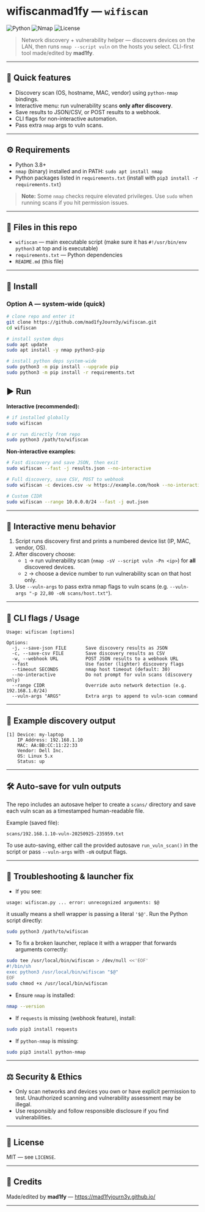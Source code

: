 # wifiscanmad1fy — `wifiscan`

![Python](https://img.shields.io/badge/python-3.8%2B-blue.svg)
![Nmap](https://img.shields.io/badge/nmap-required-red.svg)
![License](https://img.shields.io/badge/license-MIT-green.svg)

> Network discovery + vulnerability helper — discovers devices on the LAN, then runs `nmap --script vuln` on the hosts you select. CLI-first tool made/edited by **mad1fy**.

---

## 🧩 Quick features
- Discovery scan (OS, hostname, MAC, vendor) using `python-nmap` bindings.
- Interactive menu: run vulnerability scans **only after discovery**.
- Save results to JSON/CSV, or POST results to a webhook.
- CLI flags for non-interactive automation.
- Pass extra `nmap` args to vuln scans.

---

## ⚙️ Requirements
- Python 3.8+
- `nmap` (binary) installed and in PATH: `sudo apt install nmap`
- Python packages listed in `requirements.txt` (install with `pip3 install -r requirements.txt`)

> **Note:** Some `nmap` checks require elevated privileges. Use `sudo` when running scans if you hit permission issues.

---

## 📁 Files in this repo
- `wifiscan` — main executable script (make sure it has `#!/usr/bin/env python3` at top and is executable)
- `requirements.txt` — Python dependencies
- `README.md` (this file)

---

## 💾 Install

### Option A — system-wide (quick)

```bash
# clone repo and enter it
git clone https://github.com/mad1fyJourn3y/wifiscan.git
cd wifiscan

# install system deps
sudo apt update
sudo apt install -y nmap python3-pip

# install python deps system-wide
sudo python3 -m pip install --upgrade pip
sudo python3 -m pip install -r requirements.txt
```


## ▶️ Run

**Interactive (recommended):**

```bash
# if installed globally
sudo wifiscan

# or run directly from repo
sudo python3 /path/to/wifiscan
```

**Non-interactive examples:**

```bash
# Fast discovery and save JSON, then exit
sudo wifiscan --fast -j results.json --no-interactive

# Full discovery, save CSV, POST to webhook
sudo wifiscan -c devices.csv -w https://example.com/hook --no-interactive

# Custom CIDR
sudo wifiscan --range 10.0.0.0/24 --fast -j out.json
```

---

## 🧭 Interactive menu behavior
1. Script runs discovery first and prints a numbered device list (IP, MAC, vendor, OS).
2. After discovery choose:
   - `1` → run vulnerability scan (`nmap -sV --script vuln -Pn <ip>`) for **all** discovered devices.
   - `2` → choose a device number to run vulnerability scan on that host only.
3. Use `--vuln-args` to pass extra nmap flags to vuln scans (e.g. `--vuln-args "-p 22,80 -oN scans/host.txt"`).

---

## 🔧 CLI flags / Usage
```
Usage: wifiscan [options]

Options:
  -j, --save-json FILE       Save discovery results as JSON
  -c, --save-csv FILE        Save discovery results as CSV
  -w, --webhook URL          POST JSON results to a webhook URL
  --fast                     Use faster (lighter) discovery flags
  --timeout SECONDS          nmap host timeout (default: 30)
  --no-interactive           Do not prompt for vuln scans (discovery only)
  --range CIDR               Override auto network detection (e.g. 192.168.1.0/24)
  --vuln-args "ARGS"         Extra args to append to vuln-scan command
```
---

## 🧾 Example discovery output
```text
[1] Device: my-laptop
    IP Address: 192.168.1.10
    MAC: AA:BB:CC:11:22:33
    Vendor: Dell Inc.
    OS: Linux 5.x
    Status: up
```

---

## 🛠️ Auto-save for vuln outputs
The repo includes an autosave helper to create a `scans/` directory and save each vuln scan as a timestamped human-readable file.

Example (saved file):
```
scans/192.168.1.10-vuln-20250925-235959.txt
```

To use auto-saving, either call the provided autosave `run_vuln_scan()` in the script or pass `--vuln-args` with `-oN` output flags.

---

## 🧾 Troubleshooting & launcher fix
- If you see:
```
usage: wifiscan.py ... error: unrecognized arguments: $@
```
it usually means a shell wrapper is passing a literal `'$@'`. Run the Python script directly:
```bash
sudo python3 /path/to/wifiscan
```

- To fix a broken launcher, replace it with a wrapper that forwards arguments correctly:
```bash
sudo tee /usr/local/bin/wifiscan > /dev/null <<'EOF'
#!/bin/sh
exec python3 /usr/local/bin/wifiscan "$@"
EOF
sudo chmod +x /usr/local/bin/wifiscan
```

- Ensure `nmap` is installed:
```bash
nmap --version
```

- If `requests` is missing (webhook feature), install:
```bash
sudo pip3 install requests
```

- If `python-nmap` is missing:
```bash
sudo pip3 install python-nmap
```

---

## ⚖️ Security & Ethics
- Only scan networks and devices you own or have explicit permission to test. Unauthorized scanning and vulnerability assessment may be illegal.
- Use responsibly and follow responsible disclosure if you find vulnerabilities.

---

## 📜 License
MIT — see `LICENSE`.

---

## 🙌 Credits
Made/edited by **mad1fy** — https://mad1fyjourn3y.github.io/

---
